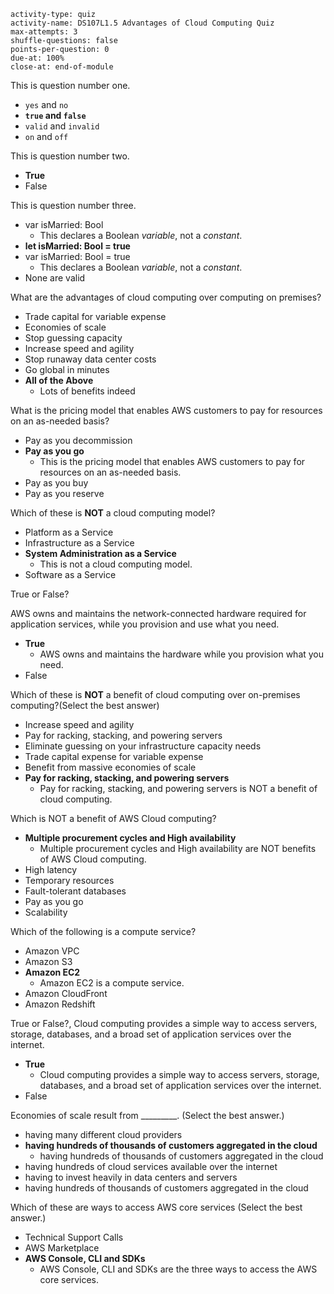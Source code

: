 ```c-lms
activity-type: quiz
activity-name: DS107L1.5 Advantages of Cloud Computing Quiz
max-attempts: 3
shuffle-questions: false
points-per-question: 0
due-at: 100%
close-at: end-of-module
```

This is question number one.
- `yes` and `no`
- **`true` and `false`**
- `valid` and `invalid`
- `on` and `off`

This is question number two.
- **True**
- False

This is question number three.
- var isMarried: Bool
    * This declares a Boolean _variable_, not a _constant_.
- **let isMarried: Bool = true**
- var isMarried: Bool = true
    * This declares a Boolean _variable_, not a _constant_.
- None are valid



What are the advantages of cloud computing over computing on premises? 
- Trade capital for variable expense
- Economies of scale
- Stop guessing capacity
- Increase speed and agility
- Stop runaway data center costs
- Go global in minutes
- **All of the Above**
    * Lots of benefits indeed

What is the pricing model that enables AWS customers to pay for resources on an as-needed basis?
- Pay as you decommission
- **Pay as you go**
    * This is the pricing model that enables AWS customers to pay for resources on an as-needed basis.
- Pay as you buy
- Pay as you reserve

Which of these is __NOT__ a cloud computing model?
- Platform as a Service
- Infrastructure as a Service
- **System Administration as a Service**
    * This is not a cloud computing model.
- Software as a Service

True or False? 

AWS owns and maintains the network-connected hardware required for application services, while you provision and use what you need.
- **True**
    * AWS owns and maintains the hardware while you provision what you need.
- False

Which of these is __NOT__ a benefit of cloud computing over on-premises computing?(Select the best answer)
- Increase speed and agility
- Pay for racking, stacking, and powering servers
- Eliminate guessing on your infrastructure capacity needs
- Trade capital expense for variable expense
- Benefit from massive economies of scale
- **Pay for racking, stacking, and powering servers**
    * Pay for racking, stacking, and powering servers is NOT a benefit of cloud computing.

Which is NOT a benefit of AWS Cloud computing?
- **Multiple procurement cycles and High availability**
    * Multiple procurement cycles and High availability are NOT benefits of AWS Cloud computing.
- High latency
- Temporary resources
- Fault-tolerant databases
- Pay as you go
- Scalability

Which of the following is a compute service?
- Amazon VPC
- Amazon S3
- **Amazon EC2**
    * Amazon EC2 is a compute service.
- Amazon CloudFront
- Amazon Redshift

True or False?, Cloud computing provides a simple way to access servers, storage, databases, and a broad set of application services over the internet.
- **True**
    * Cloud computing provides a simple way to access servers, storage, databases, and a broad set of application services over the internet.
- False

Economies of scale result from _________. (Select the best answer.) 
- having many different cloud providers
- **having hundreds of thousands of customers aggregated in the cloud**
    * having hundreds of thousands of customers aggregated in the cloud
- having hundreds of cloud services available over the internet
- having to invest heavily in data centers and servers
- having hundreds of thousands of customers aggregated in the cloud

Which of these are ways to access AWS core services (Select the best answer.) 
- Technical Support Calls
- AWS Marketplace
- **AWS Console, CLI and SDKs** 
    * AWS Console, CLI and SDKs are the three ways to access the AWS core services.